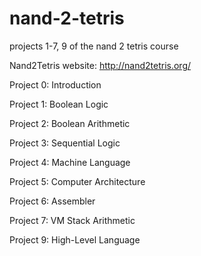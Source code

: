 # nand-2-tetris
projects 1-7, 9 of the nand 2 tetris course

Nand2Tetris website: http://nand2tetris.org/

Project 0: Introduction

Project 1: Boolean Logic

Project 2: Boolean Arithmetic

Project 3: Sequential Logic

Project 4: Machine Language

Project 5: Computer Architecture

Project 6: Assembler

Project 7: VM Stack Arithmetic

Project 9: High-Level Language
